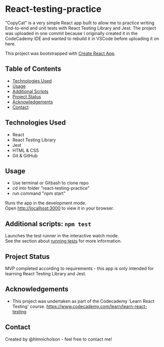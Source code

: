 # React-testing-practice

"CopyCat" is a very simple React app built to allow me to practice writing End-to-end and unit tests with React Testing Library and Jest. The project was uploaded in one commit because I originally created it in the CodeCademy IDE and wanted to rebuild it in VSCode before uploading it on here.

This project was bootstrapped with [Create React App](https://github.com/facebook/create-react-app).

## Table of Contents

* [Technologies Used](#technologies-used)
* [Usage](#usage)
* [Additional Scripts](#additional-scripts-npm-test)
* [Project Status](#project-status)
* [Acknowledgements](#acknowledgements)
* [Contact](#contact)

## Technologies Used

* React
* React Testing Library
* Jest
* HTML & CSS
* Git & GitHub

## Usage

* Use terminal or Gitbash to clone repo
* cd into folder "react-testing-practice"
* run command "npm start"

Runs the app in the development mode.\
Open [http://localhost:3000](http://localhost:3000) to view it in your browser.

## Additional scripts: `npm test`

Launches the test runner in the interactive watch mode.\
See the section about [running tests](https://facebook.github.io/create-react-app/docs/running-tests) for more information.

## Project Status

MVP completed according to requirements - this app is only intended for learning React Testing Library and Jest.

## Acknowledgements

* This project was undertaken as part of the Codecademy 'Learn React Testing' course. <https://www.codecademy.com/learn/learn-react-testing>

## Contact

Created by @hlmnicholson - feel free to contact me!
